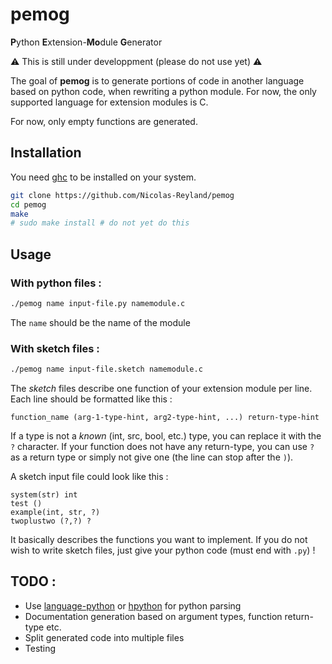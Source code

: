 # pemog
**P**ython **E**xtension-**Mo**dule **G**enerator

⚠️ This is still under developpment (please do not use yet) ⚠️

The goal of **pemog** is to generate portions of code in another language based on python code, when rewriting a python module. For now, the only supported language for extension modules is C.

For now, only empty functions are generated.

## Installation
You need [ghc](https://www.haskell.org/ghc/) to be installed on your system.

```bash
git clone https://github.com/Nicolas-Reyland/pemog
cd pemog
make
# sudo make install # do not yet do this
```

## Usage

### With python files :
```bash
./pemog name input-file.py namemodule.c
```

The `name` should be the name of the module

### With sketch files :
```bash
./pemog name input-file.sketch namemodule.c
```

The *sketch* files describe one function of your extension module per line. Each line should be formatted like this :
```
function_name (arg-1-type-hint, arg2-type-hint, ...) return-type-hint
```
If a type is not a *known* (int, src, bool, etc.) type, you can replace it with the `?` character. If your function does not have any return-type, you can use `?` as a return type or simply not give one (the line can stop after the `)`).

A sketch input file could look like this :
```
system(str) int
test ()
example(int, str, ?)
twoplustwo (?,?) ?
```

It basically describes the functions you want to implement. If you do not wish to write sketch files, just give your python code (must end with `.py`) !

## TODO :
 * Use [language-python](https://github.com/bjpop/language-python) or [hpython](https://github.com/qfpl/hpython) for python parsing
 * Documentation generation based on argument types, function return-type etc.
 * Split generated code into multiple files
 * Testing
